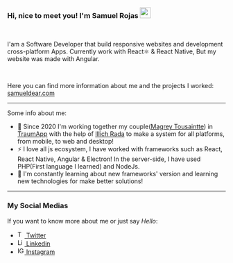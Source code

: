 ### Hi, nice to meet you! I'm Samuel Rojas <img src="https://media.giphy.com/media/hvRJCLFzcasrR4ia7z/giphy.gif" width="25px">

<br />

I'am a Software Developer that build responsive websites and development cross-platform Apps. Currently work with React⚛️ & React Native, But my website was made with Angular.

<br />

Here you can find more information about me and the projects I worked: [samueldear.com][website]

---

Some info about me:

* 👯 Since 2020 I'm working together my couple([Magrey Tousaintte][magrey]) in [TraumApp][traumapp] with the help of [Illich Rada][illich] to make a system for all platforms, from mobile, to web and desktop! 
* ⚡ I love all js ecosystem, I have worked with frameworks such as React, React Native, Angular & Electron! In the server-side, I have used PHP(First language I learned) and NodeJs.
* 🌱 I'm constantly learning about new frameworks' version and learning new technologies for make better solutions!

---

### My Social Medias

If you want to know more about me or just say *Hello*:

* <a href="https://twitter.com/SamuelDear15" target="_blank"><img src="https://user-images.githubusercontent.com/42327554/136129895-f5574f60-3435-43e7-984a-a7ffa0bb7750.png" width="16px" title="Twitter Logo" /> Twitter</a>
* <a href="https://www.linkedin.com/in/samueldear/" target="_blank"><img src="https://user-images.githubusercontent.com/42327554/136129887-18cc8917-7cc1-482a-a02a-74fa7c4f5edb.png" width="16px" title="Linkedin Logo" /> Linkedin</a>
* <a href="https://www.instagram.com/samuel.dugarte/" target="_blank"><img src="https://user-images.githubusercontent.com/42327554/136129878-8a9aa914-17da-4d0f-9baa-fe617c2a6f59.png" width="16px" title="IG Logo" /> Instagram</a>

[website]: https://samueldear.com
[traumapp]: https://traumapp.com
[magrey]: https://www.linkedin.com/in/magreyt/
[illich]: https://www.linkedin.com/in/illich-rada/
